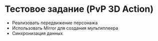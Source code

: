 # Тестовое задание (PvP 3D Action)

* Реализовать передвижение персонажа
* Использовать Mirror для создания мультиплеера
* Синхронизация данных
